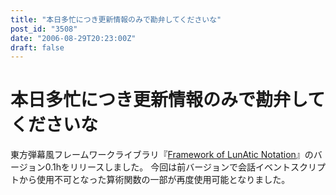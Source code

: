 ```yaml
---
title: "本日多忙につき更新情報のみで勘弁してくださいな"
post_id: "3508"
date: "2006-08-29T20:23:00Z"
draft: false
---
```


# 本日多忙につき更新情報のみで勘弁してくださいな

東方弾幕風フレームワークライブラリ『[Framework of LunAtic Notation](/tag/flan)』のバージョン0.1hをリリースしました。 今回は前バージョンで会話イベントスクリプトから使用不可となった算術関数の一部が再度使用可能となりました。
